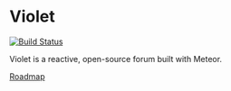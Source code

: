 # Violet
[![Build Status](https://travis-ci.org/violetjs/violet.svg?branch=devel)](https://travis-ci.org/violetjs/violet)

Violet is a reactive, open-source forum built with Meteor.

[Roadmap](https://trello.com/b/IbIMe8Gn/violet-roadmap)
